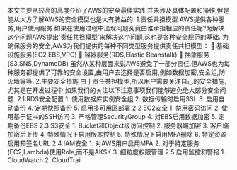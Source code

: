 本文主要从较高的高度介绍了AWS的安全最佳实践.并未涉及具体配置和操作,但是能从大方了解AWS的安全模型也是大有脾益的.
1.责任共担模型
AWS提供各种服务,用户使用服务.如果在使用过程中出现问题究竟由谁承担相应的责任呢?为解决这个问题AWS提出'责任共担模型'来解决这个问题,这也是各种安全规范的基础.
为确保服务的安全,AWS为我们提供的每种不同类型服务提供责任共担模型：
 基础设施服务(EC2,EBS,VPC)
 容器服务(RDS,Elastic Beanstalk)
 抽象服务(S3,SNS,DynamoDB)
虽然从某种层面来说AWS避免了一部分责任.但AWS也为每种服务都提供了可靠的安全设置,由用户去选择是否启用,例如数据加密,安全组,防火墙等等.
2.主要安全措施
由于责任共担模型,所以用户需要关注自己的安全措施.尤其是在开发过程中,如果我们的关注以下注意事项我们能够避免绝大部分安全问题.
2.1 RDS安全配置
    1. 使用数据库实例安全组
    2. 数据传输时启用SSL
    3. 启用自动备份
    4. 定期快照备份
    5. 启用多可用区部署
2.2 EC2安全
    1. 禁用密码访问
    2. 使用基于证书的SSH访问
    3. 严格管理SecurityGroup
    4. 对EBS启用数据加密
    5. 定期备份EBS
2.3 S3安全
    1. Bucket和Object级访问控制
    2. 服务器端加密
    3. 客户端加密后上传
    4. 特殊情况下启用版本控制
    5. 特殊情况下启用MFA删除
    6. 特定资源启用预签名URL
2.4 IAM安全
    1. 对AWS用户启用MFA
    2. 对于特定服务(EC2,Lambda)使用Role,而不是AKSK
    3. 细粒度权限管理
2.5 启用监控和警报
    1. CloudWatch
    2. CloudTrail




